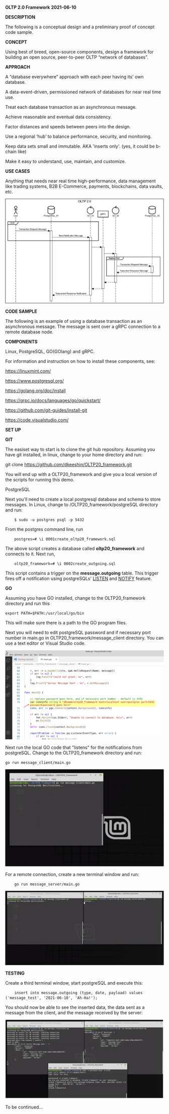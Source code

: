 __OLTP 2.0 Framework__
__2021-06-10__

__DESCRIPTION__

The following is a conceptual design and a preliminary proof of concept code sample. 

__CONCEPT__

Using best of breed, open-source components, design a framework for building an open source, peer-to-peer OLTP “network of databases”.

__APPROACH__

A “database everywhere” approach with each peer having its' own database.

A data-event-driven, permissioned network of databases for near real time use.

Treat each database transaction as an asynchronous message. 

Achieve reasonable and eventual data consistency.

Factor distances and speeds between peers into the design.  

Use a regional ‘hub’ to balance performance, security, and monitoring.
 
Keep data sets small and immutable. AKA 'inserts only'.  (yes, it could be b-chain like)

Make it easy to understand, use, maintain, and customize.  

**USE CASES**

Anything that needs near real time high-performance, data management like trading systems, B2B E-Commerce, payments, blockchains, data vaults, etc. 

![image](https://github.com/dkeeshin/OLTP20_framework/blob/main/OLTP20Preliminary20210614.png)

**CODE SAMPLE**

The following is an example of using a database transaction as an asynchronous message. The message is sent over a gRPC connection to a remote database node.

**COMPONENTS**

Linux, PostgreSQL, GO(GOlang) and gRPC.

For information and instruction on how to install these components, see:

https://linuxmint.com/

https://www.postgresql.org/

https://golang.org/doc/install

https://grpc.io/docs/languages/go/quickstart/

https://github.com/git-guides/install-git

https://code.visualstudio.com/

**SET UP**

__GIT__

The easiset way to start is to clone the git hub repository.  Assuming you have git installed, in linux, change to your home directory and run:

git clone https://github.com/dkeeshin/OLTP20_framework.git

You will end up with a OLTP20_framework and give you a local version of the scripts for running this demo.

PostgreSQL

Next you'll need to create a local postgresql database and schema to store messages. In Linux, change to /OLTP20_framework/postgreSQL  directory and run:

		$ sudo -u postgres psql -p 5432 

From the postgres command line, run

		postgres=# \i 0001create_oltp20_framework.sql

The above script creates a database called __oltp20_framework__ and connects to it. Next run,

		oltp20_framework=# \i 0002create_outgoing.sql

This script contains a trigger on the __message.outgoing__ table. This trigger fires off a notification using postgreSQLs' [LISTEN](https://www.postgresql.org/docs/9.1/sql-listen.html) and [NOTIFY](https://www.postgresql.org/docs/9.1/sql-notify.html) feature.

__GO__

Assuming you have GO installed, change to the OLTP20_framework directory and run this

	export PATH=$PATH:/usr/local/go/bin

This will make sure there is a path to the GO program files.

Next you will need to edit postgreSQL password and if necessary port number in main.go in OLTP20_framework/message_client directory. You can use a text editor or Visual Studio code.  

![image](https://github.com/dkeeshin/OLTP20_framework/blob/main/message_client/07_client_main_go.png)

Next run the local GO code that "listens" for the notifications from postgreSQL. Change to the OLTP20_framework directory and run:

	go run message_client/main.go

![image](https://github.com/dkeeshin/OLTP20_framework/blob/main/message_client/01_message_client.png)

For a remote connection, create a new terminal window and run:

		go run message_server/main.go

![image](https://github.com/dkeeshin/OLTP20_framework/blob/main/message_server/02_message_server.png)

**TESTING**

Create a third terminal window, start postgreSQL and execute this:

		insert into message.outgoing (type, date, payload) values ('message_test', '2021-06-10', 'Ah-Ha!');

You should now be able to see the inserted data, the data sent as a message from the client, and the message received by the server:

![image](https://github.com/dkeeshin/OLTP20_framework/blob/main/message_server/04_message_sent.png)

To be continued...







